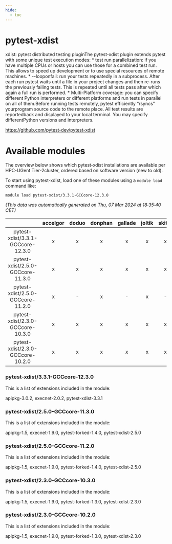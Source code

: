 ```yaml
---
hide:
  - toc
---
```


pytest-xdist
============


xdist: pytest distributed testing pluginThe pytest-xdist plugin extends pytest with some unique test execution modes:    * test run parallelization: if you have multiple CPUs or hosts you      can use those for a combined test run. This allows to speed up      development or to use special resources of remote machines.    * --looponfail: run your tests repeatedly in a subprocess. After        each run pytest waits until a file in your project changes and        then re-runs the previously failing tests. This is repeated        until all tests pass after which again a full run is        performed.    * Multi-Platform coverage: you can specify different Python      interpreters or different platforms and run tests in parallel on      all of them.Before running tests remotely, pytest efficiently “rsyncs” yourprogram source code to the remote place. All test results are reportedback and displayed to your local terminal. You may specify differentPython versions and interpreters.

https://github.com/pytest-dev/pytest-xdist
# Available modules


The overview below shows which pytest-xdist installations are available per HPC-UGent Tier-2cluster, ordered based on software version (new to old).

To start using pytest-xdist, load one of these modules using a `module load` command like:

```shell
module load pytest-xdist/3.3.1-GCCcore-12.3.0
```

*(This data was automatically generated on Thu, 07 Mar 2024 at 18:35:40 CET)*  

| |accelgor|doduo|donphan|gallade|joltik|skitty|
| :---: | :---: | :---: | :---: | :---: | :---: | :---: |
|pytest-xdist/3.3.1-GCCcore-12.3.0|x|x|x|x|x|x|
|pytest-xdist/2.5.0-GCCcore-11.3.0|x|x|x|x|x|x|
|pytest-xdist/2.5.0-GCCcore-11.2.0|x|-|x|-|x|-|
|pytest-xdist/2.3.0-GCCcore-10.3.0|x|x|x|x|x|x|
|pytest-xdist/2.3.0-GCCcore-10.2.0|x|x|x|x|x|x|


### pytest-xdist/3.3.1-GCCcore-12.3.0

This is a list of extensions included in the module:

apipkg-3.0.2, execnet-2.0.2, pytest-xdist-3.3.1

### pytest-xdist/2.5.0-GCCcore-11.3.0

This is a list of extensions included in the module:

apipkg-1.5, execnet-1.9.0, pytest-forked-1.4.0, pytest-xdist-2.5.0

### pytest-xdist/2.5.0-GCCcore-11.2.0

This is a list of extensions included in the module:

apipkg-1.5, execnet-1.9.0, pytest-forked-1.4.0, pytest-xdist-2.5.0

### pytest-xdist/2.3.0-GCCcore-10.3.0

This is a list of extensions included in the module:

apipkg-1.5, execnet-1.9.0, pytest-forked-1.3.0, pytest-xdist-2.3.0

### pytest-xdist/2.3.0-GCCcore-10.2.0

This is a list of extensions included in the module:

apipkg-1.5, execnet-1.9.0, pytest-forked-1.3.0, pytest-xdist-2.3.0